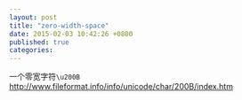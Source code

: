 ```yaml
---
layout: post
title: "zero-width-space"
date: 2015-02-03 10:42:26 +0800
published: true
categories: 
---
```


一个零宽字符`\u200B` http://www.fileformat.info/info/unicode/char/200B/index.htm
